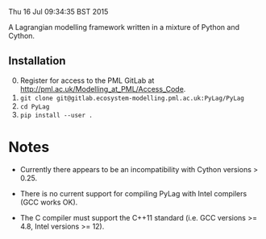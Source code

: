 Thu 16 Jul 09:34:35 BST 2015

A Lagrangian modelling framework written in a mixture of Python and Cython.

Installation
------------

0. Register for access to the PML GitLab at http://pml.ac.uk/Modelling_at_PML/Access_Code.
1. `git clone git@gitlab.ecosystem-modelling.pml.ac.uk:PyLag/PyLag`
2. `cd PyLag`
3. `pip install --user .`

Notes
=====

- Currently there appears to be an incompatibility with Cython versions > 0.25.

- There is no current support for compiling PyLag with Intel compilers (GCC works OK).

- The C compiler must support the C++11 standard (i.e. GCC versions >= 4.8, Intel versions >= 12).


